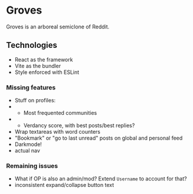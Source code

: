 # Groves

Groves is an arboreal semiclone of Reddit.

## Technologies

- React as the framework
- Vite as the bundler
- Style enforced with ESLint

### Missing features

- Stuff on profiles:
- - Most frequented communities
- - Verdancy score, with best posts/best replies?
- Wrap textareas with word counters
- "Bookmark" or "go to last unread" posts on global and personal feed
- Darkmode!
- actual nav

### Remaining issues

- What if OP is also an admin/mod? Extend `Username` to account for that?
- inconsistent expand/collapse button text
